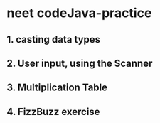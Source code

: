 # neet codeJava-practice
## 1. casting data types
## 2. User input, using the Scanner
## 3. Multiplication Table
## 4. FizzBuzz exercise